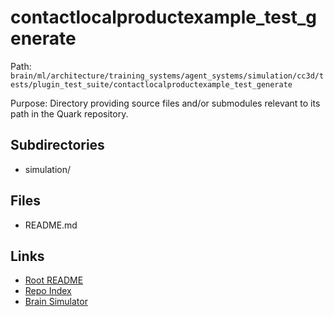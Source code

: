 # contactlocalproductexample_test_generate

Path: `brain/ml/architecture/training_systems/agent_systems/simulation/cc3d/tests/plugin_test_suite/contactlocalproductexample_test_generate`

Purpose: Directory providing source files and/or submodules relevant to its path in the Quark repository.

## Subdirectories
- simulation/

## Files
- README.md

## Links
- [Root README](../../../../../../../../../README.md)
- [Repo Index](../../../../../../../../../repo_index.json)
- [Brain Simulator](../../../../../../../../../brain/architecture/brain_simulator.py)
